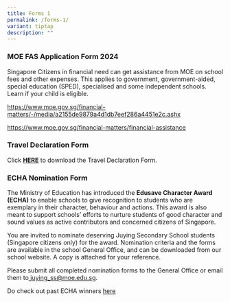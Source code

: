 ```yaml
---
title: Forms 1
permalink: /forms-1/
variant: tiptap
description: ""
---
```

<h3><strong>MOE FAS Application Form 2024</strong></h3>
<p>Singapore Citizens in financial need can get assistance from MOE on school
fees and other expenses. This applies to government, government-aided,
special education (SPED), specialised and some independent schools. Learn
if your child is eligible.</p>
<p><a href="https://www.moe.gov.sg/financial-matters/-/media/a2155de9879a4d1db7eef286a4451e2c.ashx" rel="noopener noreferrer nofollow" target="_blank">https://www.moe.gov.sg/financial-matters/-/media/a2155de9879a4d1db7eef286a4451e2c.ashx</a>
</p>
<p><a href="https://www.moe.gov.sg/financial-matters/financial-assistance" rel="noopener noreferrer nofollow" target="_blank">https://www.moe.gov.sg/financial-matters/financial-assistance</a>
</p>
<p></p>
<h3><strong>Travel Declaration Form</strong></h3>
<p>Click&nbsp;<strong><a href="https://www.juyingsec.moe.edu.sg/files/Travel_Declaration%20(Juying%20Sec)2017.pdf" rel="noopener" target="_blank"><u>HERE</u></a></strong>&nbsp;to
download the Travel Declaration Form.</p>
<p></p>
<p></p>
<h3><strong>ECHA Nomination Form</strong></h3>
<p>The Ministry of Education has introduced the&nbsp;<strong>Edusave Character Award (ECHA)</strong> to
enable schools to give recognition to students who are exemplary in their
character, behaviour and actions. This award is also meant to support schools’
efforts to nurture students of good character and sound values as active
contributors and concerned citizens of Singapore.</p>
<p>You are invited to nominate deserving Juying Secondary School students
(Singapore citizens only) for the award. Nomination criteria and the forms
are available in the school General Office, and can be downloaded from
our school website. A copy is attached for your reference.</p>
<p>Please submit all completed nomination forms to the General Office or
email them to<u>&nbsp;</u><a href="mailto:juying_ss@moe.edu.sg" rel="noopener noreferrer nofollow" target="_blank"><u>juying_ss@moe.edu.sg</u></a>.</p>
<p>Do check out past ECHA winners <a href="https://www.juyingsec.moe.edu.sg/achievements/echa/" rel="noopener" target="_blank"><u>here</u></a>
</p>
<p></p>